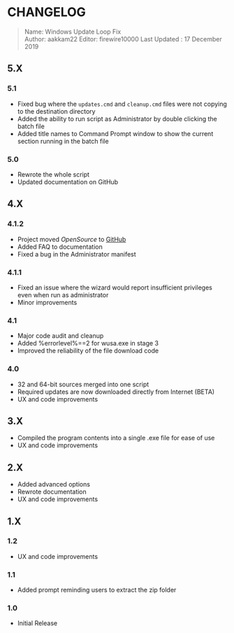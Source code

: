# CHANGELOG

> Name: Windows Update Loop Fix  
> Author: aakkam22
> Editor: firewire10000
> Last Updated : 17 December 2019

## 5.X

### 5.1

* Fixed bug where the `updates.cmd` and `cleanup.cmd` files were not copying to the destination directory
* Added the ability to run script as Administrator by double clicking the batch file
* Added title names to Command Prompt window to show the current section running in the batch file

### 5.0

* Rewrote the whole script
* Updated documentation on GitHub

## 4.X

### 4.1.2

* Project moved *OpenSource* to [GitHub](https://github.com/aakkam22/windowsUpdateLoopFix)
* Added FAQ to documentation
* Fixed a bug in the Administrator manifest

### 4.1.1

* Fixed an issue where the wizard would report insufficient privileges even when run as administrator
* Minor improvements

### 4.1

* Major code audit and cleanup
* Added %errorlevel%==2 for wusa.exe in stage 3
* Improved the reliability of the file download code


### 4.0

* 32 and 64-bit sources merged into one script
* Required updates are now downloaded directly from Internet (BETA)
* UX and code improvements


## 3.X

* Compiled the program contents into a single .exe file for ease of use
* UX and code improvements

## 2.X

* Added advanced options
* Rewrote documentation
* UX and code improvements

## 1.X

### 1.2

* UX and code improvements

### 1.1

* Added prompt reminding users to extract the zip folder

### 1.0

* Initial Release
